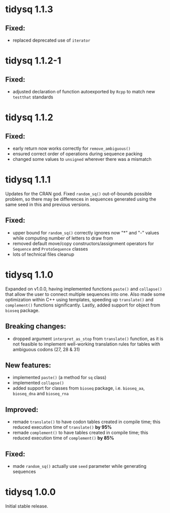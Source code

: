 # tidysq 1.1.3
## Fixed:
* replaced deprecated use of `iterator`

# tidysq 1.1.2-1
## Fixed:
* adjusted declaration of function autoexported by `Rcpp` to match new `testthat` standards

# tidysq 1.1.2
## Fixed:
* early return now works correctly for `remove_ambiguous()`
* ensured correct order of operations during sequence packing
* changed some values to `unsigned` wherever there was a mismatch

# tidysq 1.1.1
Updates for the CRAN god. Fixed `random_sq()` out-of-bounds possible problem, so there may be differences in sequences generated using the same seed in this and previous versions.

## Fixed:
* upper bound for `random_sq()` correctly ignores now "*" and "-" values while computing number of letters to draw from
* removed default move/copy constructors/assignment operators for `Sequence` and `ProtoSequence` classes
* lots of technical files cleanup

# tidysq 1.1.0
Expanded on v1.0.0, having implemented functions `paste()` and `collapse()` that allow the user to connect multiple sequences into one. Also made some optimization within C++ using templates, speeding up `translate()` and `complement()` functions significantly. Lastly, added support for object from `bioseq` package.

## Breaking changes:
* dropped argument `interpret_as_stop` from `translate()` function, as it is not feasible to implement well-working translation rules for tables with ambiguous codons (27, 28 & 31)

## New features:
* implemented `paste()` (a method for `sq` class)
* implemented `collapse()`
* added support for classes from `bioseq` package, i.e. `bioseq_aa`, `bioseq_dna` and `bioseq_rna`

## Improved:
* remade `translate()` to have codon tables created in compile time; this reduced execution time of `translate()` **by 95%**
* remade `complement()` to have tables created in compile time; this reduced execution time of `complement()` **by 85%**

## Fixed:
* made `random_sq()` actually use `seed` parameter while generating sequences

# tidysq 1.0.0
Initial stable release.
